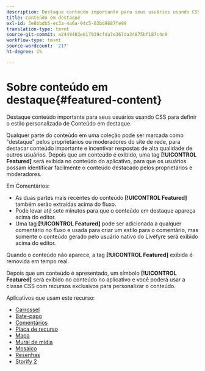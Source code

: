 ```yaml
---
description: Destaque conteúdo importante para seus usuários usando CSS para definir o estilo personalizado de Conteúdo em destaque.
title: Conteúdo em destaque
exl-id: 3e8bbdb5-ec3a-4a6a-94c5-63bd9687fe99
translation-type: tm+mt
source-git-commit: a2449482e617939cfda7e367da34875bf187c4c9
workflow-type: tm+mt
source-wordcount: '217'
ht-degree: 1%

---
```


# Sobre conteúdo em destaque{#featured-content}

Destaque conteúdo importante para seus usuários usando CSS para definir o estilo personalizado de Conteúdo em destaque.

Qualquer parte do conteúdo em uma coleção pode ser marcada como &quot;destaque&quot; pelos proprietários ou moderadores do site de rede, para destacar conteúdo importante e incentivar respostas de alta qualidade de outros usuários. Depois que um conteúdo é exibido, uma tag **[!UICONTROL Featured]** será exibida no conteúdo do aplicativo, para que os usuários possam identificar facilmente o conteúdo destacado pelos proprietários e moderadores.

Em Comentários:

* As duas partes mais recentes do conteúdo **[!UICONTROL Featured]** também serão extraídas acima do fluxo.
* Pode levar até sete minutos para que o conteúdo em destaque apareça acima do editor.
* Uma tag **[!UICONTROL Featured]** pode ser adicionada a qualquer comentário no fluxo e usada para criar um estilo para o comentário, mas somente o conteúdo gerado pelo usuário nativo do Livefyre será exibido acima do editor.

Quando o conteúdo não aparece, a tag **[!UICONTROL Featured]** exibida é removida em tempo real.

Depois que um conteúdo é apresentado, um símbolo **[!UICONTROL Featured]** será exibido no conteúdo no aplicativo e você poderá usar a classe CSS com recursos exclusivos para personalizar o conteúdo.

Aplicativos que usam este recurso:

* [Carrossel](/help/using/c-about-apps/c-carousel-app/c-carousel-app.md#c_carousel_app)
* [Bate-papo](/help/using/c-about-apps/c-chat-app/c-chat-app.md#c_chat_app)
* [Comentários](/help/using/c-about-apps/c-comments/c-comments.md)
* [Placa de recurso](/help/using/c-about-apps/c-feature-card-app/c-feature-card-app.md#c_feature_card_app)
* [Mapa](/help/using/c-about-apps/c-map-app/c-map-app.md#c_map_app)
* [Mural de mídia](/help/using/c-about-apps/c-media-wall-app/c-media-wall-app.md#c_media_wall_app)
* [Mosaico](/help/using/c-about-apps/c-mosaic-app/c-mosaic-app.md#c_mosaic_app)
* [Resenhas](/help/using/c-about-apps/c-reviews-app/c-reviews-app.md#c_reviews_app)
* [Storify 2](/help/using/c-about-apps/c-storify2/c-storify2.md#c_storify2)
